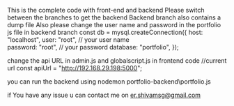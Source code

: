 This is the complete code with front-end and backend
Please switch between the branches to get the backend
Backend branch also contains a dump file
Also please change the user name and password in the portfolio js file in backend branch
const db = mysql.createConnection({
  host: "localhost",
  user: "root", // your user name  
  password: "root", // your password
  database: "portfolio", 
});

change the api URL in admin.js and globalscript.js in frontend code
//current url
const apiUrl = "http://192.168.29.198:5000";   

you can run the backend using 
nodemon portfolio-backend\portfolio.js

if You have any issue u can contact me on er.shivamsg@gmail.com
